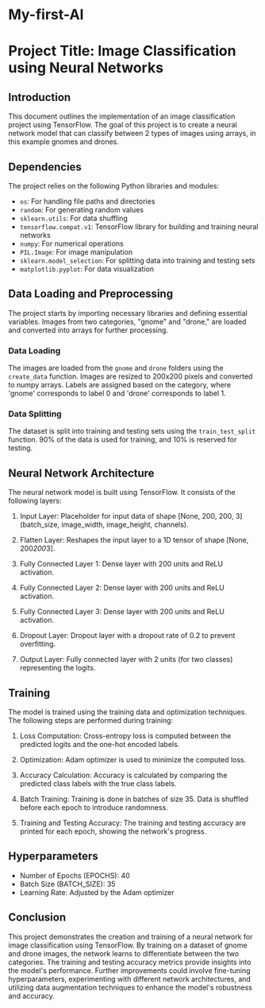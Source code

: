 # My-first-AI

# Project Title: Image Classification using Neural Networks

## Introduction
This document outlines the implementation of an image classification project using TensorFlow. The goal of this project is to create a neural network model that can classify between 2 types of images using arrays, in this example gnomes and drones.

## Dependencies
The project relies on the following Python libraries and modules:
- `os`: For handling file paths and directories
- `random`: For generating random values
- `sklearn.utils`: For data shuffling
- `tensorflow.compat.v1`: TensorFlow library for building and training neural networks
- `numpy`: For numerical operations
- `PIL.Image`: For image manipulation
- `sklearn.model_selection`: For splitting data into training and testing sets
- `matplotlib.pyplot`: For data visualization

## Data Loading and Preprocessing
The project starts by importing necessary libraries and defining essential variables. Images from two categories, "gnome" and "drone," are loaded and converted into arrays for further processing.

### Data Loading
The images are loaded from the `gnome` and `drone` folders using the `create_data` function. Images are resized to 200x200 pixels and converted to numpy arrays. Labels are assigned based on the category, where 'gnome' corresponds to label 0 and 'drone' corresponds to label 1.

### Data Splitting
The dataset is split into training and testing sets using the `train_test_split` function. 90% of the data is used for training, and 10% is reserved for testing.

## Neural Network Architecture
The neural network model is built using TensorFlow. It consists of the following layers:

1. Input Layer: Placeholder for input data of shape [None, 200, 200, 3] (batch_size, image_width, image_height, channels).

2. Flatten Layer: Reshapes the input layer to a 1D tensor of shape [None, 200*200*3].

3. Fully Connected Layer 1: Dense layer with 200 units and ReLU activation.

4. Fully Connected Layer 2: Dense layer with 200 units and ReLU activation.

5. Fully Connected Layer 3: Dense layer with 200 units and ReLU activation.

6. Dropout Layer: Dropout layer with a dropout rate of 0.2 to prevent overfitting.

7. Output Layer: Fully connected layer with 2 units (for two classes) representing the logits.

## Training
The model is trained using the training data and optimization techniques. The following steps are performed during training:

1. Loss Computation: Cross-entropy loss is computed between the predicted logits and the one-hot encoded labels.

2. Optimization: Adam optimizer is used to minimize the computed loss.

3. Accuracy Calculation: Accuracy is calculated by comparing the predicted class labels with the true class labels.

4. Batch Training: Training is done in batches of size 35. Data is shuffled before each epoch to introduce randomness.

5. Training and Testing Accuracy: The training and testing accuracy are printed for each epoch, showing the network's progress.

## Hyperparameters
- Number of Epochs (EPOCHS): 40
- Batch Size (BATCH_SIZE): 35
- Learning Rate: Adjusted by the Adam optimizer

## Conclusion
This project demonstrates the creation and training of a neural network for image classification using TensorFlow. By training on a dataset of gnome and drone images, the network learns to differentiate between the two categories. The training and testing accuracy metrics provide insights into the model's performance. Further improvements could involve fine-tuning hyperparameters, experimenting with different network architectures, and utilizing data augmentation techniques to enhance the model's robustness and accuracy.
